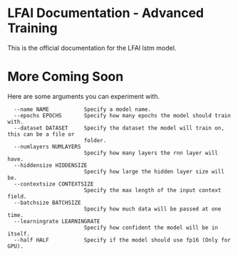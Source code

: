 
# LFAI Documentation - Advanced Training

This is the official documentation for the LFAI lstm model.

# More Coming Soon

Here are some arguments you can experiment with.

```shell
  --name NAME           Specify a model name.
  --epochs EPOCHS       Specify how many epochs the model should train with.
  --dataset DATASET     Specify the dataset the model will train on, this can be a file or
                        folder.
  --numlayers NUMLAYERS
                        Specify how many layers the rnn layer will have.
  --hiddensize HIDDENSIZE
                        Specify how large the hidden layer size will be.
  --contextsize CONTEXTSIZE
                        Specify the max length of the input context field.
  --batchsize BATCHSIZE
                        Specify how much data will be passed at one time.
  --learningrate LEARNINGRATE
                        Specify how confident the model will be in itself.
  --half HALF           Specify if the model should use fp16 (Only for GPU).
```